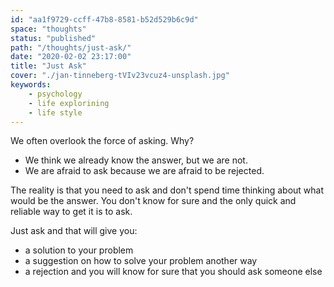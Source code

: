 ```yaml
---
id: "aa1f9729-ccff-47b8-8581-b52d529b6c9d"
space: "thoughts"
status: "published"
path: "/thoughts/just-ask/"
date: "2020-02-02 23:17:00"
title: "Just Ask"
cover: "./jan-tinneberg-tVIv23vcuz4-unsplash.jpg"
keywords:
    - psychology
    - life explorining
    - life style
---
```


We often overlook the force of asking. Why?

- We think we already know the answer, but we are not.
- We are afraid to ask because we are afraid to be rejected.

The reality is that you need to ask and don't spend time thinking about what would be the answer.
You don't know for sure and the only quick and reliable way to get it is to ask.

Just ask and that will give you:

- a solution to your problem
- a suggestion on how to solve your problem another way
- a rejection and you will know for sure that you should ask someone else
